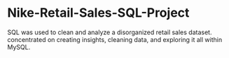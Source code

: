 # Nike-Retail-Sales-SQL-Project
SQL was used to clean and analyze a disorganized retail sales dataset. concentrated on creating insights, cleaning data, and exploring it all within MySQL.
